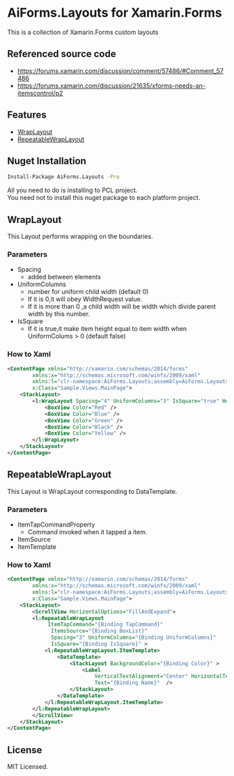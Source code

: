 # AiForms.Layouts for Xamarin.Forms

This is a collection of  Xamarin.Forms custom layouts

## Referenced source code

* https://forums.xamarin.com/discussion/comment/57486/#Comment_57486
* https://forums.xamarin.com/discussion/21635/xforms-needs-an-itemscontrol/p2

## Features

* [WrapLayout](#wraplayout)
* [RepeatableWrapLayout](#repeatablewraplayout)

## Nuget Installation

```bash
Install-Package AiForms.Layouts -Pre
```

All you need to do is installing to PCL project.<br>
You need not to install this nuget package to each platform project.


## WrapLayout

This Layout performs wrapping on the boundaries.

### Parameters

* Spacing
    * added between elements
* UniformColumns
    * number for uniform child width (default 0)
    * If it is 0,it will obey WidthRequest value.
    * If it is more than 0 ,a child width will be  width which divide parent width by this number.
* IsSquare
    * If it is true,it make item height equal to item width when UniformColums > 0 (default false)

### How to Xaml

```xml
<ContentPage xmlns="http://xamarin.com/schemas/2014/forms"
		xmlns:x="http://schemas.microsoft.com/winfx/2009/xaml"
		xmlns:l="clr-namespace:AiForms.Layouts;assembly=AiForms.Layouts"
		x:Class="Sample.Views.MainPage">
    <StackLayout>
        <l:WrapLayout Spacing="4" UniformColumns="3" IsSquare="true" HorizontalOptions="FillAndExpand">
    		<BoxView Color="Red" />
            <BoxView Color="Blue" />
            <BoxView Color="Green" />
            <BoxView Color="Black" />
            <BoxView Color="Yellow" />
        </l:WrapLayout>
    </StackLayout>
</ContentPage>
```

## RepeatableWrapLayout

This Layout is WrapLayout corresponding to DataTemplate.

### Parameters

* ItemTapCommandProperty
    * Command invoked when it tapped a item.
* ItemSource
* ItemTemplate

### How to Xaml

```xml
<ContentPage xmlns="http://xamarin.com/schemas/2014/forms"
		xmlns:x="http://schemas.microsoft.com/winfx/2009/xaml"
		xmlns:l="clr-namespace:AiForms.Layouts;assembly=AiForms.Layouts"
		x:Class="Sample.Views.MainPage">
    <StackLayout>
        <ScrollView HorizontalOptions="FillAndExpand">
		<l:RepeatableWrapLayout
             ItemTapCommand="{Binding TapCommand}"
              ItemsSource="{Binding BoxList}"
			  Spacing="3" UniformColumns="{Binding UniformColumns}"
              IsSquare="{Binding IsSquare}" >
			<l:RepeatableWrapLayout.ItemTemplate>
				<DataTemplate>
					<StackLayout BackgroundColor="{Binding Color}" >
						<Label
                            VerticalTextAlignment="Center" HorizontalTextAlignment="Center"
							Text="{Binding Name}"  />
					</StackLayout>
				</DataTemplate>
			</l:RepeatableWrapLayout.ItemTemplate>
		</l:RepeatableWrapLayout>
		</ScrollView>
    </StackLayout>
</ContentPage>
```

## License

MIT Licensed.
